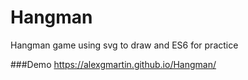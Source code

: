 # Hangman
Hangman game using svg to draw and ES6 for practice

###Demo
https://alexgmartin.github.io/Hangman/
